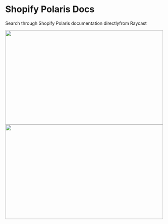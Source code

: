 # Shopify Polaris Docs

Search through Shopify Polaris documentation directlyfrom Raycast

<img src="./demo1.png" width="500" height="300">

<img src="./demo2.png" width="500" height="300">
